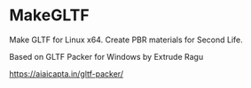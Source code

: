 # MakeGLTF
Make GLTF for Linux x64.  Create PBR materials for Second Life.

Based on GLTF Packer for Windows by Extrude Ragu

https://aiaicapta.in/gltf-packer/
